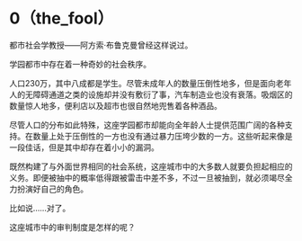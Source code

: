 # 0（the_fool）

都市社会学教授——阿方索·布鲁克曼曾经这样说过。


学园都市中存在着一种奇妙的社会秩序。


人口230万，其中八成都是学生。尽管未成年人的数量压倒性地多，但是面向老年人的无障碍通道之类的设施却并没有敷衍了事，汽车制造业也没有衰落。吸烟区的数量惊人地多，便利店以及超市也很自然地兜售着各种酒品。

尽管人口的分布如此特殊，这座学园都市却能向全年龄人士提供范围广阔的各种支持。在数量上处于压倒性的一方也没有通过暴力压垮少数的一方。这些听起来像是一段佳话，但是其中却存在着小小的漏洞。

既然构建了与外面世界相同的社会系统，这座城市中的大多数人就要负担起相应的义务。即便被抽中的概率低得跟被雷击中差不多，不过一旦被抽到，就必须竭尽全力扮演好自己的角色。

比如说……对了。

这座城市中的审判制度是怎样的呢？


